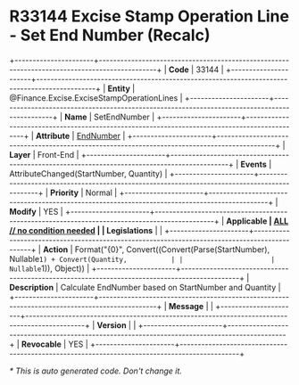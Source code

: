 ﻿---
erp.type: front-end-business-rule
erp.entity: Finance.Excise.ExciseStampOperationLines
---

# R33144 Excise Stamp Operation Line - Set End Number (Recalc)
+----------------------+----------------------------------------------------------------------------------------------+
| **Code**             | 33144                                                                                        |
+----------------------+----------------------------------------------------------------------------------------------+
| **Entity**           | @Finance.Excise.ExciseStampOperationLines                                                    |
+----------------------+----------------------------------------------------------------------------------------------+
| **Name**             | SetEndNumber                                                                                 |
+----------------------+----------------------------------------------------------------------------------------------+
| **Attribute**        | [EndNumber](../entities/Finance.Excise.ExciseStampOperationLines.md#endnumber)               |
+----------------------+----------------------------------------------------------------------------------------------+
| **Layer**            | Front-End                                                                                    |
+----------------------+----------------------------------------------------------------------------------------------+
| **Events**           | AttributeChanged(StartNumber, Quantity)                                                      |
+----------------------+----------------------------------------------------------------------------------------------+
| **Priority**         | Normal                                                                                       |
+----------------------+----------------------------------------------------------------------------------------------+
| **Modify**           | YES                                                                                          |
+----------------------+----------------------------------------------------------------------------------------------+
| **Applicable         | [ALL // no condition needed](xref:applicable-legislations)                                   |
| Legislations**       |                                                                                              |
+----------------------+----------------------------------------------------------------------------------------------+
| **Action**           | Format("{0}", Convert((Convert(Parse(StartNumber), Nullable`1) + Convert(Quantity,           |
|                      | Nullable`1)), Object))                                                                       |
+----------------------+----------------------------------------------------------------------------------------------+
| **Description**      | Calculate EndNumber based on StartNumber and Quantity                                        |
+----------------------+----------------------------------------------------------------------------------------------+
| **Message**          |                                                                                              |
+----------------------+----------------------------------------------------------------------------------------------+
| **Version**          |                                                                                              |
+----------------------+----------------------------------------------------------------------------------------------+
| **Revocable**        | YES                                                                                          |
+----------------------+----------------------------------------------------------------------------------------------+

*\* This is auto generated code. Don't change it.*
